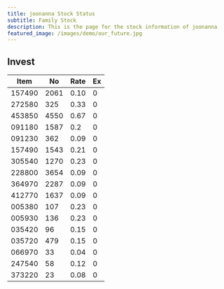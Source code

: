```yaml
---
title: joonanna Stock Status
subtitle: Family Stock 
description: This is the page for the stock information of joonanna
featured_image: /images/demo/our_future.jpg
---
```


## Invest

|  Item  | No | Rate | Ex   |
|--------|----|------|------|
| 157490 |2061| 0.10 |    0 | 
| 272580 | 325| 0.33 |    0 |
| 453850 |4550| 0.67 |    0 |
| 091180 |1587| 0.2  |    0 |
| 091230 | 362| 0.09 |    0 | 
| 157490 |1543| 0.21 |    0 | 
| 305540 |1270| 0.23 |    0 | 
| 228800 |3654| 0.09 |    0 |  
| 364970 |2287| 0.09 |    0 |  
| 412770 |1637| 0.09 |    0 | 
| 005380 | 107| 0.23 |    0 | 
| 005930 | 136| 0.23 |    0 | 
| 035420 |  96| 0.15 |    0 | 
| 035720 | 479| 0.15 |    0 | 
| 066970 |  33| 0.04 |    0 | 
| 247540 |  58| 0.12 |    0 | 
| 373220 |  23| 0.08 |    0 | 
